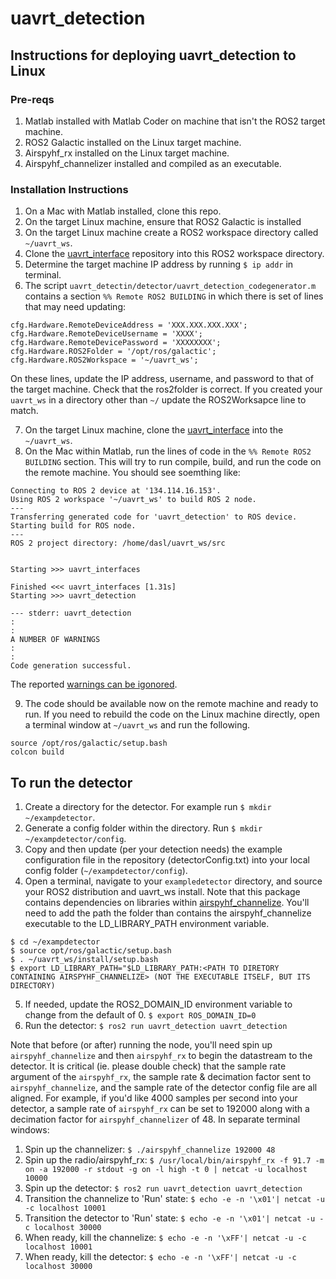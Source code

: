 # uavrt_detection

## Instructions for deploying uavrt_detection to Linux

### Pre-reqs
1. Matlab installed with Matlab Coder on machine that isn't the ROS2 target machine.
2. ROS2 Galactic installed on the Linux target machine. 
3. Airspyhf_rx installed on the Linux target machine.
4. Airspyhf_channelizer installed and compiled as an executable. 

### Installation Instructions
1. On a Mac with Matlab installed, clone this repo. 
2. On the target Linux machine, ensure that ROS2 Galactic is installed
3. On the target Linux machine create a ROS2 workspace directory called `~/uavrt_ws`. 
4. Clone the [uavrt_interface](https://github.com/dynamic-and-active-systems-lab/uavrt_interfaces) repository into this ROS2 workspace directory. 
5. Determine the target machine IP address by running `$ ip addr` in terminal.
6. The script `uavrt_detectin/detector/uavrt_detection_codegenerator.m` contains a section `%% Remote ROS2 BUILDING` in which there is set of lines that may need updating:
```
cfg.Hardware.RemoteDeviceAddress = 'XXX.XXX.XXX.XXX';
cfg.Hardware.RemoteDeviceUsername = 'XXXX';
cfg.Hardware.RemoteDevicePassword = 'XXXXXXXX';
cfg.Hardware.ROS2Folder = '/opt/ros/galactic';
cfg.Hardware.ROS2Workspace = '~/uavrt_ws';
```
On these lines, update the IP address, username, and password to that of the target machine. Check that the ros2folder is correct. If you created your `uavrt_ws` in a directory other than `~/` update the ROS2Worksapce line to match. 

7. On the target Linux machine, clone the [uavrt_interface](https://github.com/dynamic-and-active-systems-lab/uavrt_interfaces) into the `~/uavrt_ws`.
8. On the Mac within Matlab, run the lines of code in the `%% Remote ROS2 BUILDING` section. This will try to run compile, build, and run the code on the remote machine. You should see soemthing like:
```
Connecting to ROS 2 device at '134.114.16.153'.
Using ROS 2 workspace '~/uavrt_ws' to build ROS 2 node.
---
Transferring generated code for 'uavrt_detection' to ROS device.
Starting build for ROS node.
---
ROS 2 project directory: /home/dasl/uavrt_ws/src


Starting >>> uavrt_interfaces

Finished <<< uavrt_interfaces [1.31s]
Starting >>> uavrt_detection

--- stderr: uavrt_detection
:
:
A NUMBER OF WARNINGS
:
:
Code generation successful.
```
The reported [warnings can be igonored](https://www.mathworks.com/matlabcentral/answers/1723340-how-to-run-a-ros2-node-executable-generated-by-coder#comment_2183100). 

9. The code should be available now on the remote machine and ready to run. If you need to rebuild the code on the Linux machine directly, open a terminal window at `~/uavrt_ws` and run the following.
```
source /opt/ros/galactic/setup.bash
colcon build
```

## To run the detector
1. Create a directory for the detector. For example run `$ mkdir ~/exampdetector`.
2. Generate a config folder within the directory. Run `$ mkdir ~/exampdetector/config`.
3. Copy and then update (per your detection needs) the example configuration file in the repository (detectorConfig.txt) into your local config folder (`~/exampdetector/config`).
4. Open a terminal, navigate to your `exampledetector` directory, and source your ROS2 distribution and uavrt_ws install. Note that this package contains dependencies on libraries within [airspyhf_channelize](). You'll need to add the path the folder than contains the airspyhf_channelize executable to the LD_LIBRARY_PATH environment variable. 
```
$ cd ~/exampdetector
$ source opt/ros/galactic/setup.bash
$ . ~/uavrt_ws/install/setup.bash
$ export LD_LIBRARY_PATH="$LD_LIBRARY_PATH:<PATH TO DIRETORY CONTAINING AIRSPYHF_CHANNELIZE> (NOT THE EXECUTABLE ITSELF, BUT ITS DIRECTORY)
```
5. If needed, update the ROS2_DOMAIN_ID environment variable to change from the default of 0. `$ export ROS_DOMAIN_ID=0`
6. Run the detector: `$ ros2 run uavrt_detection uavrt_detection`

Note that before (or after) running the node, you'll need spin up `airspyhf_channelize` and then `airspyhf_rx` to begin the datastream to the detector. It is critical (ie. please double check) that the sample rate argument of the `airspyhf_rx`, the sample rate & decimation factor sent to `airspyhf_channelize`, and the sample rate of the detector config file are all aligned. For example, if you'd like 4000 samples per second into your detector, a sample rate of `airspyhf_rx` can be set to 192000 along with a decimation factor for `airspyhf_channelizer` of 48. 
In separate terminal windows:
1. Spin up the channelizer: `$ ./airspyhf_channelize 192000 48`
2. Spin up the radio/airspyhf_rx: `$ /usr/local/bin/airspyhf_rx -f 91.7 -m on -a 192000 -r stdout -g on -l high -t 0 | netcat -u localhost 10000`
3. Spin up the detector: `$ ros2 run uavrt_detection uavrt_detection`
4. Transition the channelize to 'Run' state: `$ echo -e -n '\x01'| netcat -u -c localhost 10001`
5. Transition the detector to 'Run' state: `$ echo -e -n '\x01'| netcat -u -c localhost 30000`
6. When ready, kill the channelize: `$ echo -e -n '\xFF'| netcat -u -c localhost 10001`
7. When ready, kill the detector: `$ echo -e -n '\xFF'| netcat -u -c localhost 30000`







